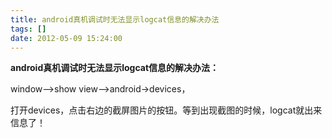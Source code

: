 ```yaml
---
title: android真机调试时无法显示logcat信息的解决办法
tags: []
date: 2012-05-09 15:24:00
---
```


**android真机调试时无法显示logcat信息的解决办法：**

<span>window--&gt;show view--&gt;android-&gt;devices，</span>

<span>打开devices，点击右边的截屏图片的按钮。等到出现截图的时候，logcat就出来信息了！</span>

